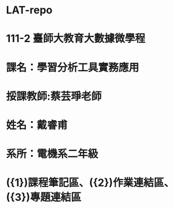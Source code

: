 # LAT-repo
# 111-2 臺師大教育大數據微學程
# 課名：學習分析工具實務應用
# 挼課教師:蔡芸琤老師
# 姓名：戴睿甫
# 系所：電機系二年級
# ({1})課程筆記區、({2})作業連結區、({3})專題連結區
